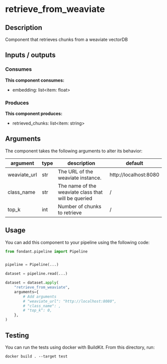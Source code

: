 # retrieve_from_weaviate

## Description
Component that retrieves chunks from a weaviate vectorDB

## Inputs / outputs

### Consumes
**This component consumes:**

- embedding: list<item: float>





### Produces
**This component produces:**

- retrieved_chunks: list<item: string>



## Arguments

The component takes the following arguments to alter its behavior:

| argument | type | description | default |
| -------- | ---- | ----------- | ------- |
| weaviate_url | str | The URL of the weaviate instance. | http://localhost:8080 |
| class_name | str | The name of the weaviate class that will be queried | / |
| top_k | int | Number of chunks to retrieve | / |

## Usage

You can add this component to your pipeline using the following code:

```python
from fondant.pipeline import Pipeline


pipeline = Pipeline(...)

dataset = pipeline.read(...)

dataset = dataset.apply(
    "retrieve_from_weaviate",
    arguments={
        # Add arguments
        # "weaviate_url": "http://localhost:8080",
        # "class_name": ,
        # "top_k": 0,
    },
)
```

## Testing

You can run the tests using docker with BuildKit. From this directory, run:
```
docker build . --target test
```
